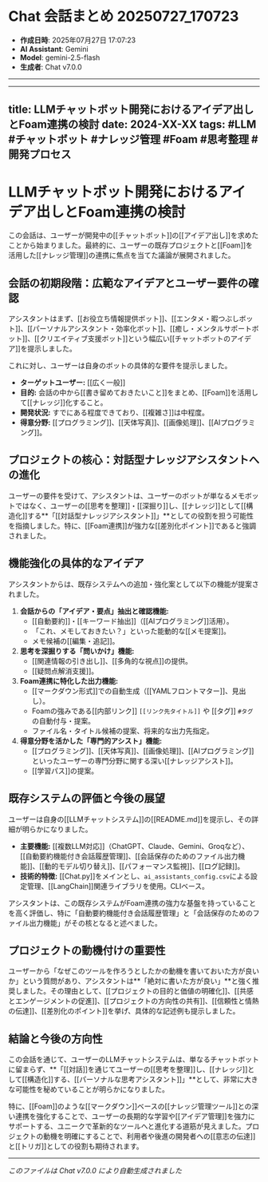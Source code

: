 # Chat 会話まとめ 20250727_170723

- **作成日時**: 2025年07月27日 17:07:23
- **AI Assistant**: Gemini
- **Model**: gemini-2.5-flash
- **生成者**: Chat v7.0.0

---

---
title: LLMチャットボット開発におけるアイデア出しとFoam連携の検討
date: 2024-XX-XX
tags: #LLM #チャットボット #ナレッジ管理 #Foam #思考整理 #開発プロセス
---

# LLMチャットボット開発におけるアイデア出しとFoam連携の検討

この会話は、ユーザーが開発中の[[チャットボット]]の[[アイデア出し]]を求めたことから始まりました。最終的に、ユーザーの既存プロジェクトと[[Foam]]を活用した[[ナレッジ管理]]の連携に焦点を当てた議論が展開されました。

## 会話の初期段階：広範なアイデアとユーザー要件の確認

アシスタントはまず、[[お役立ち情報提供ボット]]、[[エンタメ・暇つぶしボット]]、[[パーソナルアシスタント・効率化ボット]]、[[癒し・メンタルサポートボット]]、[[クリエイティブ支援ボット]]という幅広い[[チャットボットのアイデア]]を提示しました。

これに対し、ユーザーは自身のボットの具体的な要件を提示しました。
*   **ターゲットユーザー:** [[広く一般]]
*   **目的:** 会話の中から[[書き留めておきたいこと]]をまとめ、[[Foam]]を活用して[[ナレッジ]]化すること。
*   **開発状況:** すでにある程度できており、[[複雑さ]]は中程度。
*   **得意分野:** [[プログラミング]]、[[天体写真]]、[[画像処理]]、[[AIプログラミング]]。

## プロジェクトの核心：対話型ナレッジアシスタントへの進化

ユーザーの要件を受けて、アシスタントは、ユーザーのボットが単なるメモボットではなく、ユーザーの[[思考を整理]]・[[深掘り]]し、[[ナレッジ]]として[[構造化]]する**「[[対話型ナレッジアシスタント]]」**としての役割を担う可能性を指摘しました。特に、[[Foam連携]]が強力な[[差別化ポイント]]であると強調されました。

## 機能強化の具体的なアイデア

アシスタントからは、既存システムへの追加・強化案として以下の機能が提案されました。

1.  **会話からの「アイデア・要点」抽出と確認機能:**
    *   [[自動要約]]・[[キーワード抽出]]（[[AIプログラミング]]活用）。
    *   「これ、メモしておきたい？」といった能動的な[[メモ提案]]。
    *   メモ候補の[[編集・追記]]。
2.  **思考を深掘りする「問いかけ」機能:**
    *   [[関連情報の引き出し]]、[[多角的な視点]]の提供。
    *   [[疑問点解消支援]]。
3.  **Foam連携に特化した出力機能:**
    *   [[マークダウン形式]]での自動生成（[[YAMLフロントマター]]、見出し）。
    *   Foamの強みである[[内部リンク]] `[[リンク先タイトル]]` や [[タグ]] `#タグ` の自動付与・提案。
    *   ファイル名・タイトル候補の提案、将来的な出力先指定。
4.  **得意分野を活かした「専門的アシスト」機能:**
    *   [[プログラミング]]、[[天体写真]]、[[画像処理]]、[[AIプログラミング]]といったユーザーの専門分野に関する深い[[ナレッジアシスト]]。
    *   [[学習パス]]の提案。

## 既存システムの評価と今後の展望

ユーザーは自身の[[LLMチャットシステム]]の[[README.md]]を提示し、その詳細が明らかになりました。
*   **主要機能:** [[複数LLM対応]]（ChatGPT、Claude、Gemini、Groqなど）、[[自動要約機能付き会話履歴管理]]、[[会話保存のためのファイル出力機能]]、[[動的モデル切り替え]]、[[パフォーマンス監視]]、[[ログ記録]]。
*   **技術的特徴:** [[Chat.py]]をメインとし、`ai_assistants_config.csv`による設定管理、[[LangChain]]関連ライブラリを使用。CLIベース。

アシスタントは、この既存システムがFoam連携の強力な基盤を持っていることを高く評価し、特に「自動要約機能付き会話履歴管理」と「会話保存のためのファイル出力機能」がその核となると述べました。

## プロジェクトの動機付けの重要性

ユーザーから「なぜこのツールを作ろうとしたかの動機を書いておいた方が良いか」という質問があり、アシスタントは**「絶対に書いた方が良い」**と強く推奨しました。その理由として、[[プロジェクトの目的と価値の明確化]]、[[共感とエンゲージメントの促進]]、[[プロジェクトの方向性の共有]]、[[信頼性と情熱の伝達]]、[[差別化のポイント]]を挙げ、具体的な記述例も提示しました。

## 結論と今後の方向性

この会話を通じて、ユーザーのLLMチャットシステムは、単なるチャットボットに留まらず、**「[[対話]]を通じてユーザーの[[思考を整理]]し、[[ナレッジ]]として[[構造化]]する、[[パーソナルな思考アシスタント]]」**として、非常に大きな可能性を秘めていることが明らかになりました。

特に、[[Foam]]のような[[マークダウン]]ベースの[[ナレッジ管理ツール]]との深い連携を強化することで、ユーザーの長期的な学習や[[アイデア管理]]を強力にサポートする、ユニークで革新的なツールへと進化する道筋が見えました。プロジェクトの動機を明確にすることで、利用者や後進の開発者への[[意志の伝達]]と[[トリガ]]としての役割も期待されます。

---
*このファイルは Chat v7.0.0 により自動生成されました*
